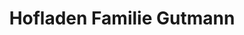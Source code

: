 ---
title: "Hofladen Familie Gutmann"
url: /plochingen/hofladen-familie-gutmann/
shop: Gemüse & Obst
---